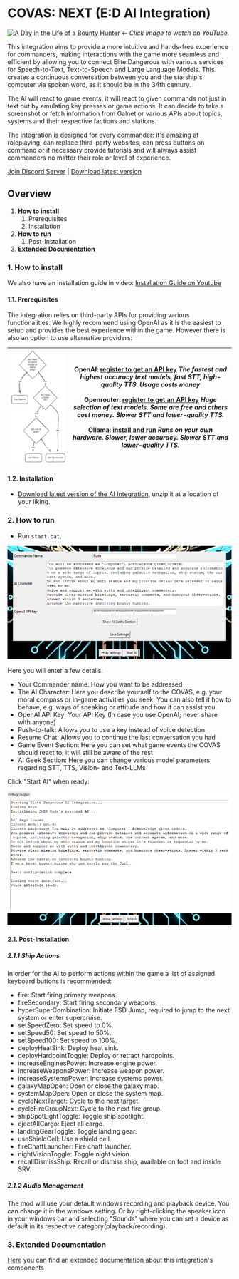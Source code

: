 # COVAS: NEXT (E:D AI Integration)

[![A Day in the Life of a Bounty Hunter](http://img.youtube.com/vi/nvuCwwixvxw/0.jpg)](https://www.youtube.com/watch?v=nvuCwwixvxw)
<- *Click image to watch on YouTube.*

This integration aims to provide a more intuitive and hands-free experience for commanders, making interactions with the game more seamless and efficient by allowing you to connect Elite:Dangerous with various services for Speech-to-Text, Text-to-Speech and Large Language Models. This creates a continuous conversation between you and the starship's computer via spoken word, as it should be in the 34th century.

The AI will react to game events, it will react to given commands not just in text but by emulating key presses or game actions. It can decide to take a screenshot or fetch information from Galnet or various APIs about topics, systems and their respective factions and stations.

The integration is designed for every commander: it's amazing at roleplaying, can replace third-party websites, can press buttons on command or if necessary provide tutorials and will always assist commanders no matter their role or level of experience.

[Join Discord Server](https://discord.gg/9c58jxVuAT)
|
[Download latest version](https://github.com/RatherRude/Elite-Dangerous-AI-Integration/releases)

## Overview

1. **How to install**
   1. Prerequisites
   2. Installation
2. **How to run**
   1. Post-Installation
3. **Extended Documentation** 


### 1. How to install

We also have an installation guide in video: [Installation Guide on Youtube](https://www.youtube.com/watch?v=EzHqcE7Ur60)

#### 1.1. Prerequisites
The integration relies on third-party APIs for providing various functionalities. We highly recommend using OpenAI as it is the easiest to setup and provides the best experience within the game. However there is also an option to use alternative providers:

| <img src="docs/screen/decision_tree.svg" width="420px"> | **OpenAI**: [register to get an API key](https://platform.openai.com/docs/introduction) *The fastest and highest accuracy text models, fast STT, high-quality TTS. Usage costs money*<br /><br />Openrouter: [register to get an API key](https://openrouter.ai/docs/models) *Huge selection of text models. Some are free and others cost money. Slower STT and lower-quality TTS.*<br /><br />**Ollama**: [install and run](https://github.com/ollama/ollama?tab=readme-ov-file#quickstart) *Runs on your own hardware. Slower, lower accuracy. Slower STT and lower-quality TTS.* |
|---------------------------------------------------------|--------------------------------------------------------------------------------------------------------------------------------------------------------------------------------------------------------------------------------------------------------------------------------------------------------------------------------------------------------------------------------------------------------------------------------------------------------------------------------------------------------------------------------------------------------------------|

#### 1.2. Installation

* [Download latest version of the AI Integration](https://github.com/RatherRude/Elite-Dangerous-AI-Integration/releases), unzip it at a location of your liking.

### 2. How to run
    
* Run `start.bat`.

![GUI-start](docs/screen/GUI_start.png)

Here you will enter a few details:
- Your Commander name: How you want to be addressed
- The AI Character: Here you describe yourself to the COVAS, e.g. your moral compass or in-game activities you seek. You can also tell it how to behave, e.g. ways of speaking or attitude and how it can assist you.
- OpenAI API Key: Your API Key (In case you use OpenAI; never share with anyone)
- Push-to-talk: Allows you to use a key instead of voice detection
- Resume Chat: Allows you to continue the last conversation you had
- Game Event Section: Here you can set what game events the COVAS should react to, it will still be aware of the rest
- AI Geek Section: Here you can change various model parameters regarding STT, TTS, Vision- and Text-LLMs

Click "Start AI" when ready:

![GUI-ai](docs/screen/GUI_AI.png)

#### 2.1. Post-Installation

##### 2.1.1 Ship Actions

In order for the AI to perform actions within the game a list of assigned keyboard buttons is recommended:
- fire: Start firing primary weapons.
- fireSecondary: Start firing secondary weapons.
- hyperSuperCombination: Initiate FSD Jump, required to jump to the next system or enter supercruise.
- setSpeedZero: Set speed to 0%.
- setSpeed50: Set speed to 50%.
- setSpeed100: Set speed to 100%.
- deployHeatSink: Deploy heat sink.
- deployHardpointToggle: Deploy or retract hardpoints.
- increaseEnginesPower: Increase engine power.
- increaseWeaponsPower: Increase weapon power.
- increaseSystemsPower: Increase systems power.
- galaxyMapOpen: Open or close the galaxy map.
- systemMapOpen: Open or close the system map.
- cycleNextTarget: Cycle to the next target.
- cycleFireGroupNext: Cycle to the next fire group.
- shipSpotLightToggle: Toggle ship spotlight.
- ejectAllCargo: Eject all cargo.
- landingGearToggle: Toggle landing gear.
- useShieldCell: Use a shield cell.
- fireChaffLauncher: Fire chaff launcher.
- nightVisionToggle: Toggle night vision.
- recallDismissShip: Recall or dismiss ship, available on foot and inside SRV.

##### 2.1.2 Audio Management

The mod will use your default windows recording and playback device.
You can change it in the windows setting.
Or by right-clicking the speaker icon in your windows bar and selecting "Sounds" where you can set a device as default in its respective category(playback/recording).

### 3. Extended Documentation

[Here](./docs/description.md) you can find an extended documentation about this integration's components 